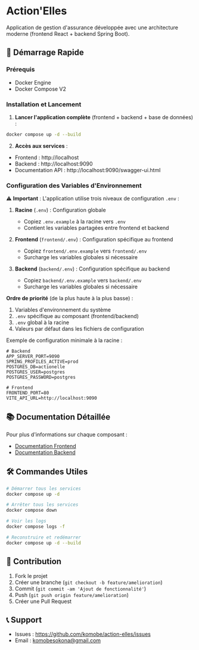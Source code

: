 # Action'Elles

Application de gestion d'assurance développée avec une architecture moderne (frontend React + backend Spring Boot).

## 🚀 Démarrage Rapide

### Prérequis
- Docker Engine
- Docker Compose V2

### Installation et Lancement

1. **Lancer l'application complète** (frontend + backend + base de données) :
```bash
docker compose up -d --build
```

2. **Accès aux services** :
- Frontend : http://localhost
- Backend : http://localhost:9090
- Documentation API : http://localhost:9090/swagger-ui.html

### Configuration des Variables d'Environnement

⚠️ **Important** : L'application utilise trois niveaux de configuration `.env` :

1. **Racine** (`.env`) : Configuration globale
   - Copiez `.env.example` à la racine vers `.env`
   - Contient les variables partagées entre frontend et backend

2. **Frontend** (`frontend/.env`) : Configuration spécifique au frontend
   - Copiez `frontend/.env.example` vers `frontend/.env`
   - Surcharge les variables globales si nécessaire

3. **Backend** (`backend/.env`) : Configuration spécifique au backend
   - Copiez `backend/.env.example` vers `backend/.env`
   - Surcharge les variables globales si nécessaire

**Ordre de priorité** (de la plus haute à la plus basse) :
1. Variables d'environnement du système
2. `.env` spécifique au composant (frontend/backend)
3. `.env` global à la racine
4. Valeurs par défaut dans les fichiers de configuration

Exemple de configuration minimale à la racine :
```env
# Backend
APP_SERVER_PORT=9090
SPRING_PROFILES_ACTIVE=prod
POSTGRES_DB=actionelle
POSTGRES_USER=postgres
POSTGRES_PASSWORD=postgres

# Frontend
FRONTEND_PORT=80
VITE_API_URL=http://localhost:9090
```

## 📚 Documentation Détaillée

Pour plus d'informations sur chaque composant :

- [Documentation Frontend](frontend/README.md)
- [Documentation Backend](backend/README.md)

## 🛠️ Commandes Utiles

```bash
# Démarrer tous les services
docker compose up -d

# Arrêter tous les services
docker compose down

# Voir les logs
docker compose logs -f

# Reconstruire et redémarrer
docker compose up -d --build
```

## 🤝 Contribution

1. Fork le projet
2. Créer une branche (`git checkout -b feature/amelioration`)
3. Commit (`git commit -am 'Ajout de fonctionnalité'`)
4. Push (`git push origin feature/amelioration`)
5. Créer une Pull Request

## 📞 Support

- Issues : https://github.com/komobe/action-elles/issues
- Email : komobesokona@gmail.com 